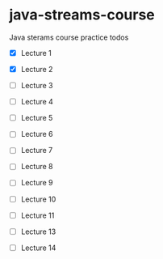 # java-streams-course

Java sterams course practice todos

 - [x] Lecture 1
 - [x] Lecture 2
 - [ ] Lecture 3
 - [ ] Lecture 4
 - [ ] Lecture 5
 - [ ] Lecture 6 
 - [ ] Lecture 7
 - [ ] Lecture 8
 - [ ] Lecture 9
 - [ ] Lecture 10
 - [ ] Lecture 11
 - [ ] Lecture 13
 - [ ] Lecture 14
 


